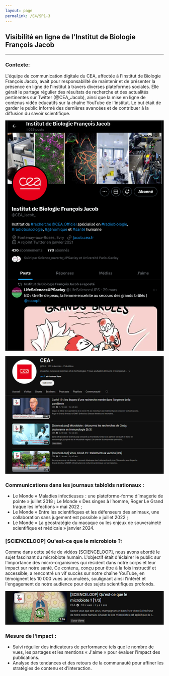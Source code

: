 ```yaml
---
layout: page
permalink: /E4/SP1-3
---
```

## Visibilité en ligne de l'Institut de Biologie François Jacob
---

### Contexte:
L'équipe de communication digitale du CEA, affectée à l'Institut de Biologie François Jacob, avait pour responsabilité de maintenir et de présenter la présence en ligne de l'institut à travers diverses plateformes sociales. Elle gérait le partage régulier des résultats de recherche et des actualités pertinentes sur Twitter (@CEA_Jacob), ainsi que la mise en ligne de contenus vidéo éducatifs sur la chaîne YouTube de l'institut. Le but était de garder le public informé des dernières avancées et de contribuer à la diffusion du savoir scientifique.

![x](/IMG/x.png)

![ytb-cea](/IMG/ytb-cea1.png)
### Communications dans les journaux tabloïds nationaux :
- Le Monde « Maladies infectieuses  : une plateforme-forme d’imagerie de pointe » juillet 2018 ;
Le Monde « Des singes à l’homme, Roger Le Grand traque les infections » mai 2022 ;
- Le Monde « Entre les scientifiques et les défenseurs des animaux, une collaboration sans jugement est possible » juillet 2022 ;
- Le Monde « La géostratégie du macaque ou les enjeux de souveraineté scientifique et médicale » janvier 2024.

### [SCIENCELOOP] Qu'est-ce que le microbiote ?:
Comme dans cette série de vidéos [SCIENCELOOP], nous avons abordé le sujet fascinant du microbiote humain. L'objectif était d'éclairer le public sur l'importance des micro-organismes qui résident dans notre corps et leur impact sur notre santé. Ce contenu, conçu pour être à la fois instructif et accessible, a rencontré un vif succès sur notre chaîne YouTube, en témoignent les 10 000 vues accumulées, soulignant ainsi l'intérêt et l'engagement de notre audience pour des sujets scientifiques profonds.

![ytb-cea2](/IMG/ytb-cea2.png)

### Mesure de l'impact :
- Suivi régulier des indicateurs de performance tels que le nombre de vues, les partages et les mentions « J'aime » pour évaluer l'impact des publications.
- Analyse des tendances et des retours de la communauté pour affiner les stratégies de contenu et d'interaction.